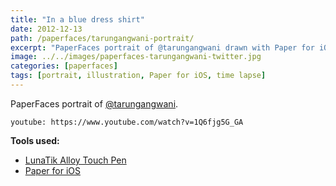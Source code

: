 ```yaml
---
title: "In a blue dress shirt"
date: 2012-12-13
path: /paperfaces/tarungangwani-portrait/
excerpt: "PaperFaces portrait of @tarungangwani drawn with Paper for iOS on an iPad."
image: ../../images/paperfaces-tarungangwani-twitter.jpg
categories: [paperfaces]
tags: [portrait, illustration, Paper for iOS, time lapse]
---
```


PaperFaces portrait of [@tarungangwani](https://twitter.com/tarungangwani).

`youtube: https://www.youtube.com/watch?v=1Q6fjg5G_GA`

**Tools used:**

- [LunaTik Alloy Touch Pen](https://www.amazon.com/gp/product/B00821TR7G/ref=as_li_ss_tl?ie=UTF8&tag=mademist-20&linkCode=as2&camp=1789&creative=390957&creativeASIN=B00821TR7G)
- [Paper for iOS](https://paper.bywetransfer.com/)
